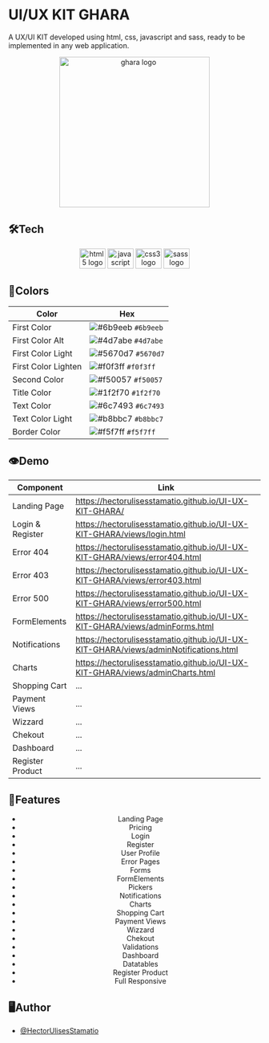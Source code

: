 
# UI/UX KIT GHARA

A UX/UI KIT developed using html, css, javascript and sass, ready to be implemented in any web application.


<div align="center">
   <img src="https://i.postimg.cc/hP9s1F6D/logo.png" width="300" height="300" alt="ghara logo"  />
</div>

## 🛠Tech

<div align="center">
   <img src="https://cdn.jsdelivr.net/gh/devicons/devicon/icons/html5/html5-original.svg" height="40" width="52" alt="html5 logo"  />
  <img src="https://cdn.jsdelivr.net/gh/devicons/devicon/icons/javascript/javascript-original.svg" height="40" width="52" alt="javascript logo"  />
  <img src="https://cdn.jsdelivr.net/gh/devicons/devicon/icons/css3/css3-original.svg" height="40" width="52" alt="css3 logo"  />
   <img src="https://cdn.jsdelivr.net/gh/devicons/devicon/icons/sass/sass-original.svg" height="40" width="52" alt="sass logo"  />
</div>

## 🎨Colors
<div align="center">

| Color             | Hex                                                                |
| ----------------- | ------------------------------------------------------------------ |
| First Color |   ![#6b9eeb](https://via.placeholder.com/15/6b9eeb/6b9eeb.png) `#6b9eeb` |
| First Color Alt |   ![#4d7abe](https://via.placeholder.com/15/4d7abe/4d7abe.png) `#4d7abe` |
| First Color Light |    ![#5670d7](https://via.placeholder.com/15/5670d7/5670d7.png) `#5670d7`|
| First Color Lighten|     ![#f0f3ff](https://via.placeholder.com/15/f0f3ff/f0f3ff.png) `#f0f3ff`|
| Second Color|     ![#f50057](https://via.placeholder.com/15/f50057/f50057.png) `#f50057`|
| Title Color |     ![#1f2f70](https://via.placeholder.com/15/1f2f70/1f2f70.png) `#1f2f70`|
| Text Color  |    ![#6c7493](https://via.placeholder.com/15/6c7493/6c7493.png) `#6c7493` |
| Text Color Light|     ![#b8bbc7](https://via.placeholder.com/15/b8bbc7/b8bbc7.png) `#b8bbc7`|
| Border Color |    ![#f5f7ff](https://via.placeholder.com/15/f5f7ff/f5f7ff.png) `#f5f7ff`|

</div>

## 👁️Demo

<div align="center">
   
| Component         | Link                                                                |
| ----------------- | ------------------------------------------------------------------ |
|  Landing Page | https://hectorulisesstamatio.github.io/UI-UX-KIT-GHARA/|
 |  Login & Register | https://hectorulisesstamatio.github.io/UI-UX-KIT-GHARA/views/login.html|
 |  Error 404 | https://hectorulisesstamatio.github.io/UI-UX-KIT-GHARA/views/error404.html |
 |  Error 403 | https://hectorulisesstamatio.github.io/UI-UX-KIT-GHARA/views/error403.html |
 |  Error 500 | https://hectorulisesstamatio.github.io/UI-UX-KIT-GHARA/views/error500.html |
 |  FormElements | https://hectorulisesstamatio.github.io/UI-UX-KIT-GHARA/views/adminForms.html |
 |  Notifications | https://hectorulisesstamatio.github.io/UI-UX-KIT-GHARA/views/adminNotifications.html |
 |  Charts | https://hectorulisesstamatio.github.io/UI-UX-KIT-GHARA/views/adminCharts.html |
 |  Shopping Cart | ... |
 |  Payment Views | ... |
 |  Wizzard | ...|
 |  Chekout | ...|
 |  Dashboard |...|
 |  Register Product |...|
</div>

## 🧰Features

<div align="center">

 -  Landing Page
 -  Pricing
 -  Login
 -  Register
 -  User Profile
 -  Error Pages
 -  Forms
 -  FormElements
 -  Pickers
 -  Notifications
 -  Charts
 -  Shopping Cart
 -  Payment Views
 -  Wizzard
 -  Chekout
 -  Validations
 -  Dashboard
 -  Datatables
 -  Register Product
 -  Full Responsive
</div>


## 🖥️Author

- [@HectorUlisesStamatio](https://www.github.com/HectorUlisesStamatio)


